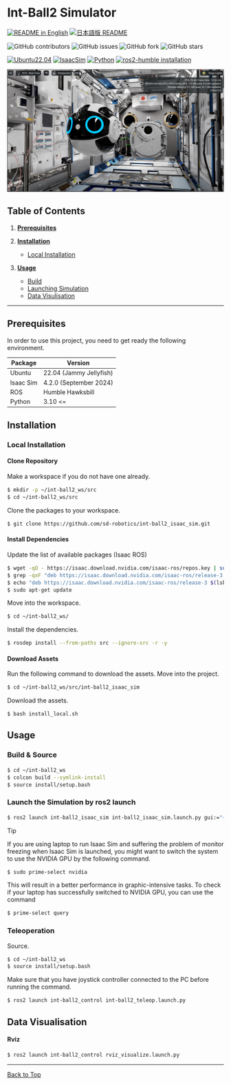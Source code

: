 # Int-Ball2 Simulator

[![README in English](https://img.shields.io/badge/English-d9d9d9)](./README.md)
[![日本語版 README](https://img.shields.io/badge/日本語-d9d9d9)](./README_JA.md)

![GitHub contributors](https://img.shields.io/github/contributors/sd-robotics/int-ball2_simulator)
![GitHub issues](https://img.shields.io/github/issues/sd-robotics/int-ball2_simulator)
![GitHub fork](https://img.shields.io/github/forks/sd-robotics/int-ball2_simulator)
![GitHub stars](https://img.shields.io/github/stars/sd-robotics/int-ball2_simulator)

[![Ubuntu22.04](https://img.shields.io/badge/Ubuntu-22.04-orange.svg)](https://ubuntu.com/tutorials/install-ubuntu-desktop#1-overview)
[![IsaacSim](https://img.shields.io/badge/IsaacSim-4.2.0-green.svg)](https://docs.omniverse.nvidia.com/isaacsim/latest/overview.html)
[![Python](https://img.shields.io/badge/python-3.10-blue.svg)](https://docs.python.org/3/whatsnew/3.10.html)
[![ros2-humble installation](https://img.shields.io/badge/ROS2-Humble-blue.svg)](https://docs.ros.org/en/humble/Installation/Alternatives/Ubuntu-Development-Setup.html)

![SD Robot](img/int-ball2_isaac_sim.png)


## Table of Contents
1. [**Prerequisites**](#prerequisites)
1. [**Installation**](#installation)
    * [Local Installation](#local-installation)

1. [**Usage**](#usage)
    * [Build](#build--source)
    * [Launching Simulation](#launch-the-simulation-by-ros2-launch)
    * [Data Visulisation](#data-visualisation)

---

## Prerequisites
In order to use this project, you need to get ready the following environment.

|  Package  |         Version         |
| --------- | ----------------------- |
|   Ubuntu  | 22.04 (Jammy Jellyfish) |
| Isaac Sim | 4.2.0 (September 2024)  |
|    ROS    |     Humble Hawksbill    |
|   Python  |          3.10 <=        |


## Installation
### Local Installation
#### Clone Repository
Make a workspace if you do not have one already.
```bash
$ mkdir -p ~/int-ball2_ws/src
$ cd ~/int-ball2_ws/src
```

Clone the packages to your workspace.
```bash
$ git clone https://github.com/sd-robotics/int-ball2_isaac_sim.git
```

#### Install Dependencies
Update the list of available packages (Isaac ROS)
```bash
$ wget -qO - https://isaac.download.nvidia.com/isaac-ros/repos.key | sudo apt-key add -
$ grep -qxF "deb https://isaac.download.nvidia.com/isaac-ros/release-3 $(lsb_release -cs) release-3.0" /etc/apt/sources.list || \
$ echo "deb https://isaac.download.nvidia.com/isaac-ros/release-3 $(lsb_release -cs) release-3.0" | sudo tee -a /etc/apt/sources.list
$ sudo apt-get update
```

Move into the workspace.
```bash
$ cd ~/int-ball2_ws/
```

Install the dependencies.
``` bash
$ rosdep install --from-paths src --ignore-src -r -y
```

#### Download Assets
Run the following command to download the assets.
Move into the project.
```bash
$ cd ~/int-ball2_ws/src/int-ball2_isaac_sim
```

Download the assets.
```bash
$ bash install_local.sh
```

## Usage
### Build & Source

```bash
$ cd ~/int-ball2_ws
$ colcon build --symlink-install
$ source install/setup.bash
```

### Launch the Simulation by ros2 launch

```bash
$ ros2 launch int-ball2_isaac_sim int-ball2_isaac_sim.launch.py gui:="~/int-ball2_ws/src/int-ball2_isaac_sim/assets/KIBOU.usd"
```

> [!TIP]
> If you are using laptop to run Isaac Sim and suffering the problem of monitor freezing when Isaac Sim is launched, you might want to switch the system to use the NVIDIA GPU by the following command.
> ```bash
> $ sudo prime-select nvidia
> ```
>
> This will result in a better performance in graphic-intensive tasks. To check if your laptop has successfully switched to NVIDIA GPU, you can use the command
> ```bash
> $ prime-select query
> ```

### Teleoperation

Source.
```bash
$ cd ~/int-ball2_ws
$ source install/setup.bash
```

Make sure that you have joystick controller connected to the PC before running the command.
```bash
$ ros2 launch int-ball2_control int-ball2_teleop.launch.py
```

## Data Visualisation
#### Rviz
```bash
$ ros2 launch int-ball2_control rviz_visualize.launch.py 
```

---

[Back to Top](#int-ball2-simulator)